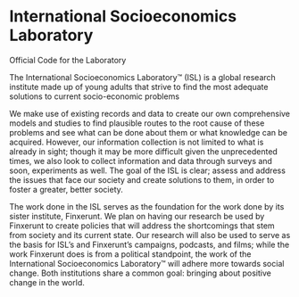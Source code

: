 # International Socioeconomics Laboratory 

Official Code for the Laboratory

The International Socioeconomics Laboratory™ (ISL) is a global research institute made up of young adults that strive to find the most adequate solutions to current socio-economic problems

We make use of existing records and data to create our own comprehensive models and studies to find plausible routes to the root cause of these problems and see what can be done about them or what knowledge can be acquired. However, our information collection is not limited to what is already in sight; though it may be more difficult given the unprecedented times, we also look to collect information and data through surveys and soon, experiments as well. The goal of the ISL is clear; assess and address the issues that face our society and create solutions to them, in order to foster a greater, better society.

The work done in the ISL serves as the foundation for the work done by its sister institute, Finxerunt. We plan on having our research be used by Finxerunt to create policies that will address the shortcomings that stem from society and its current state. Our research will also be used to serve as the basis for ISL’s and Finxerunt’s campaigns, podcasts, and films; while the work Finxerunt does is from a political standpoint, the work of the International Socioeconomics Laboratory™ will adhere more towards social change. Both institutions share a common goal: bringing about positive change in the world.
